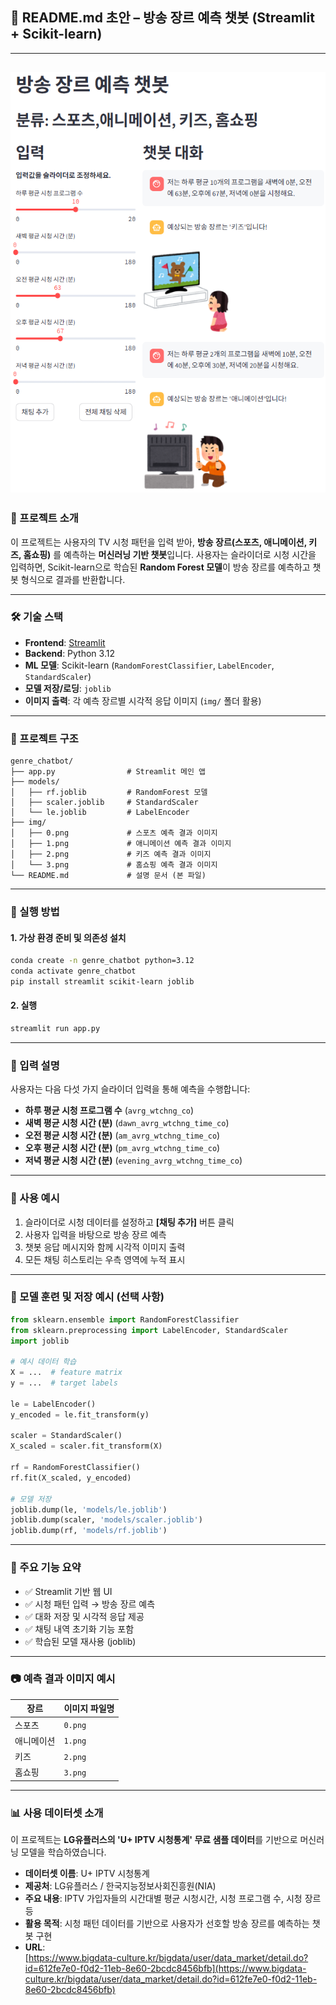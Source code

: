 ## 📄 README.md 초안 – 방송 장르 예측 챗봇 (Streamlit + Scikit-learn)
---
![image](thumbnails/streamlit_app.png)
---

### 📌 프로젝트 소개

이 프로젝트는 사용자의 TV 시청 패턴을 입력 받아, **방송 장르(스포츠, 애니메이션, 키즈, 홈쇼핑)** 를 예측하는 **머신러닝 기반 챗봇**입니다.
사용자는 슬라이더로 시청 시간을 입력하면, Scikit-learn으로 학습된 **Random Forest 모델**이 방송 장르를 예측하고 챗봇 형식으로 결과를 반환합니다.

---

### 🛠️ 기술 스택

* **Frontend**: [Streamlit](https://streamlit.io/)
* **Backend**: Python 3.12
* **ML 모델**: Scikit-learn (`RandomForestClassifier`, `LabelEncoder`, `StandardScaler`)
* **모델 저장/로딩**: `joblib`
* **이미지 출력**: 각 예측 장르별 시각적 응답 이미지 (`img/` 폴더 활용)

---

### 📁 프로젝트 구조

```
genre_chatbot/
├── app.py                # Streamlit 메인 앱
├── models/
│   ├── rf.joblib         # RandomForest 모델
│   ├── scaler.joblib     # StandardScaler
│   └── le.joblib         # LabelEncoder
├── img/
│   ├── 0.png             # 스포츠 예측 결과 이미지
│   ├── 1.png             # 애니메이션 예측 결과 이미지
│   ├── 2.png             # 키즈 예측 결과 이미지
│   └── 3.png             # 홈쇼핑 예측 결과 이미지
└── README.md             # 설명 문서 (본 파일)
```

---

### 🚀 실행 방법

#### 1. 가상 환경 준비 및 의존성 설치

```bash
conda create -n genre_chatbot python=3.12
conda activate genre_chatbot
pip install streamlit scikit-learn joblib
```

#### 2. 실행

```bash
streamlit run app.py
```

---

### 🧠 입력 설명

사용자는 다음 다섯 가지 슬라이더 입력을 통해 예측을 수행합니다:

* **하루 평균 시청 프로그램 수** (`avrg_wtchng_co`)
* **새벽 평균 시청 시간 (분)** (`dawn_avrg_wtchng_time_co`)
* **오전 평균 시청 시간 (분)** (`am_avrg_wtchng_time_co`)
* **오후 평균 시청 시간 (분)** (`pm_avrg_wtchng_time_co`)
* **저녁 평균 시청 시간 (분)** (`evening_avrg_wtchng_time_co`)

---

### 💬 사용 예시

1. 슬라이더로 시청 데이터를 설정하고 **\[채팅 추가]** 버튼 클릭
2. 사용자 입력을 바탕으로 방송 장르 예측
3. 챗봇 응답 메시지와 함께 시각적 이미지 출력
4. 모든 채팅 히스토리는 우측 영역에 누적 표시

---

### 🧪 모델 훈련 및 저장 예시 (선택 사항)

```python
from sklearn.ensemble import RandomForestClassifier
from sklearn.preprocessing import LabelEncoder, StandardScaler
import joblib

# 예시 데이터 학습
X = ...  # feature matrix
y = ...  # target labels

le = LabelEncoder()
y_encoded = le.fit_transform(y)

scaler = StandardScaler()
X_scaled = scaler.fit_transform(X)

rf = RandomForestClassifier()
rf.fit(X_scaled, y_encoded)

# 모델 저장
joblib.dump(le, 'models/le.joblib')
joblib.dump(scaler, 'models/scaler.joblib')
joblib.dump(rf, 'models/rf.joblib')
```

---

### 📌 주요 기능 요약

* ✅ Streamlit 기반 웹 UI
* ✅ 시청 패턴 입력 → 방송 장르 예측
* ✅ 대화 저장 및 시각적 응답 제공
* ✅ 채팅 내역 초기화 기능 포함
* ✅ 학습된 모델 재사용 (joblib)

---

### 📷 예측 결과 이미지 예시

| 장르    | 이미지 파일명 |
| ----- | ------- |
| 스포츠   | `0.png` |
| 애니메이션 | `1.png` |
| 키즈    | `2.png` |
| 홈쇼핑   | `3.png` |

---

### 📊 사용 데이터셋 소개

이 프로젝트는 **LG유플러스의 'U+ IPTV 시청통계' 무료 샘플 데이터**를 기반으로 머신러닝 모델을 학습하였습니다.

- **데이터셋 이름**: U+ IPTV 시청통계
- **제공처**: LG유플러스 / 한국지능정보사회진흥원(NIA)
- **주요 내용**: IPTV 가입자들의 시간대별 평균 시청시간, 시청 프로그램 수, 시청 장르 등
- **활용 목적**: 시청 패턴 데이터를 기반으로 사용자가 선호할 방송 장르를 예측하는 챗봇 구현
- **URL**:  
  [https://www.bigdata-culture.kr/bigdata/user/data_market/detail.do?id=612fe7e0-f0d2-11eb-8e60-2bcdc8456bfb](https://www.bigdata-culture.kr/bigdata/user/data_market/detail.do?id=612fe7e0-f0d2-11eb-8e60-2bcdc8456bfb)
